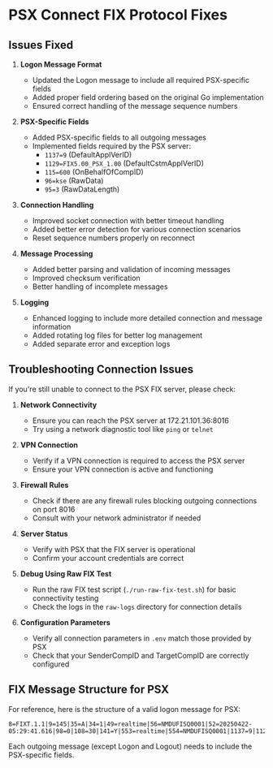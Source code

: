 # PSX Connect FIX Protocol Fixes

## Issues Fixed

1. **Logon Message Format**
   - Updated the Logon message to include all required PSX-specific fields
   - Added proper field ordering based on the original Go implementation
   - Ensured correct handling of the message sequence numbers

2. **PSX-Specific Fields**
   - Added PSX-specific fields to all outgoing messages
   - Implemented fields required by the PSX server:
     - `1137=9` (DefaultApplVerID)
     - `1129=FIX5.00_PSX_1.00` (DefaultCstmApplVerID)
     - `115=600` (OnBehalfOfCompID)
     - `96=kse` (RawData)
     - `95=3` (RawDataLength)

3. **Connection Handling**
   - Improved socket connection with better timeout handling
   - Added better error detection for various connection scenarios
   - Reset sequence numbers properly on reconnect

4. **Message Processing**
   - Added better parsing and validation of incoming messages
   - Improved checksum verification
   - Better handling of incomplete messages

5. **Logging**
   - Enhanced logging to include more detailed connection and message information
   - Added rotating log files for better log management
   - Added separate error and exception logs

## Troubleshooting Connection Issues

If you're still unable to connect to the PSX FIX server, please check:

1. **Network Connectivity**
   - Ensure you can reach the PSX server at 172.21.101.36:8016
   - Try using a network diagnostic tool like `ping` or `telnet`

2. **VPN Connection**
   - Verify if a VPN connection is required to access the PSX server
   - Ensure your VPN connection is active and functioning

3. **Firewall Rules**
   - Check if there are any firewall rules blocking outgoing connections on port 8016
   - Consult with your network administrator if needed

4. **Server Status**
   - Verify with PSX that the FIX server is operational
   - Confirm your account credentials are correct

5. **Debug Using Raw FIX Test**
   - Run the raw FIX test script (`./run-raw-fix-test.sh`) for basic connectivity testing
   - Check the logs in the `raw-logs` directory for connection details

6. **Configuration Parameters**
   - Verify all connection parameters in `.env` match those provided by PSX
   - Check that your SenderCompID and TargetCompID are correctly configured

## FIX Message Structure for PSX

For reference, here is the structure of a valid logon message for PSX:

```
8=FIXT.1.1|9=145|35=A|34=1|49=realtime|56=NMDUFISQ0001|52=20250422-05:29:41.616|98=0|108=30|141=Y|553=realtime|554=NMDUFISQ0001|1137=9|1129=FIX5.00_PSX_1.00|115=600|96=kse|95=3|10=005|
```

Each outgoing message (except Logon and Logout) needs to include the PSX-specific fields. 